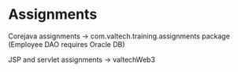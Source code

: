 # Assignments

Corejava assignments -> com.valtech.training.assignments package (Employee DAO requires Oracle DB)


JSP and servlet assignments -> valtechWeb3
